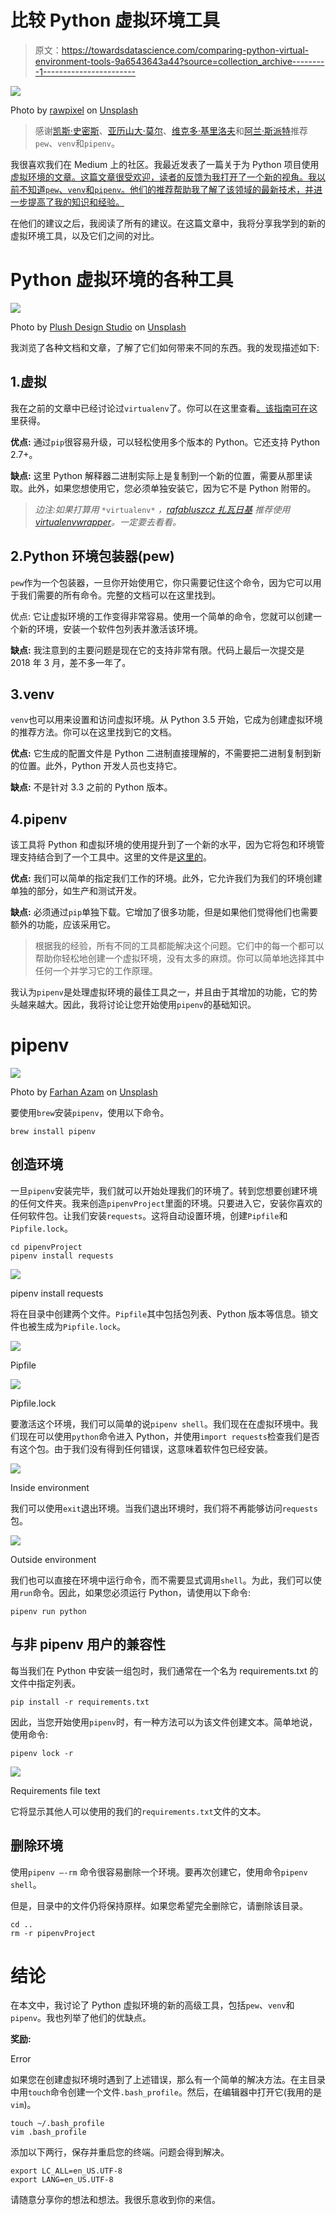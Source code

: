 # 比较 Python 虚拟环境工具

> 原文：<https://towardsdatascience.com/comparing-python-virtual-environment-tools-9a6543643a44?source=collection_archive---------1----------------------->

![](img/cb1c1c50d6ee59396e691bb10bd3d056.png)

Photo by [rawpixel](https://unsplash.com/@rawpixel?utm_source=medium&utm_medium=referral) on [Unsplash](https://unsplash.com?utm_source=medium&utm_medium=referral)

> 感谢[凯斯·史密斯](https://medium.com/u/fb29fa8f93c4?source=post_page-----9a6543643a44--------------------------------)、[亚历山大·莫尔](https://medium.com/u/a34700ebd09d?source=post_page-----9a6543643a44--------------------------------)、[维克多·基里洛夫](https://medium.com/u/a317127888ca?source=post_page-----9a6543643a44--------------------------------)和[阿兰·斯派特](https://medium.com/u/4505a3589b13?source=post_page-----9a6543643a44--------------------------------)推荐`pew`、`venv`和`pipenv`。

我很喜欢我们在 Medium 上的社区。我最近发表了一篇关于为 Python 项目使用[虚拟环境的文章。这篇文章很受欢迎，读者的反馈为我打开了一个新的视角。我以前不知道`pew`、`venv`和`pipenv`。他们的推荐帮助我了解了该领域的最新技术，并进一步提高了我的知识和经验。](/python-virtual-environments-made-easy-fe0c603fe601)

在他们的建议之后，我阅读了所有的建议。在这篇文章中，我将分享我学到的新的虚拟环境工具，以及它们之间的对比。

# Python 虚拟环境的各种工具

![](img/2a6dbec9ccfebb6ddae4d44b32bc9493.png)

Photo by [Plush Design Studio](https://unsplash.com/@plushdesignstudio?utm_source=medium&utm_medium=referral) on [Unsplash](https://unsplash.com?utm_source=medium&utm_medium=referral)

我浏览了各种文档和文章，了解了它们如何带来不同的东西。我的发现描述如下:

## 1.虚拟

我在之前的文章中已经讨论过`virtualenv`了。你可以在这里查看[。该指南可在](/python-virtual-environments-made-easy-fe0c603fe601)这里获得。

**优点:** 通过`pip`很容易升级，可以轻松使用多个版本的 Python。它还支持 Python 2.7+。

**缺点:** 这里 Python 解释器二进制实际上是复制到一个新的位置，需要从那里读取。此外，如果您想使用它，您必须单独安装它，因为它不是 Python 附带的。

> *边注:如果打算用* `*virtualenv*` *，*[*rafabluszcz 扎瓦日基*](https://medium.com/u/1f9a4530caf?source=post_page-----9a6543643a44--------------------------------) *推荐使用*[*virtualenvwrapper*](https://virtualenvwrapper.readthedocs.io/en/latest/)*。一定要去看看。*

## 2.Python 环境包装器(pew)

`pew`作为一个包装器，一旦你开始使用它，你只需要记住这个命令，因为它可以用于我们需要的所有命令。完整的文档可以在这里找到。

优点:
它让虚拟环境的工作变得非常容易。使用一个简单的命令，您就可以创建一个新的环境，安装一个软件包列表并激活该环境。

**缺点:** 我注意到的主要问题是现在它的支持非常有限。代码上最后一次提交是 2018 年 3 月，差不多一年了。

## 3.venv

`venv`也可以用来设置和访问虚拟环境。从 Python 3.5 开始，它成为创建虚拟环境的推荐方法。你可以在这里找到它的文档。

**优点:** 它生成的配置文件是 Python 二进制直接理解的，不需要把二进制复制到新的位置。此外，Python 开发人员也支持它。

**缺点:** 不是针对 3.3 之前的 Python 版本。

## 4.pipenv

该工具将 Python 和虚拟环境的使用提升到了一个新的水平，因为它将包和环境管理支持结合到了一个工具中。这里的文件是[这里的](https://pipenv.readthedocs.io/en/latest/)。

**优点:** 我们可以简单的指定我们工作的环境。此外，它允许我们为我们的环境创建单独的部分，如生产和测试开发。

**缺点:** 必须通过`pip`单独下载。它增加了很多功能，但是如果他们觉得他们也需要额外的功能，应该采用它。

> 根据我的经验，所有不同的工具都能解决这个问题。它们中的每一个都可以帮助你轻松地创建一个虚拟环境，没有太多的麻烦。你可以简单地选择其中任何一个并学习它的工作原理。

我认为`pipenv`是处理虚拟环境的最佳工具之一，并且由于其增加的功能，它的势头越来越大。因此，我将讨论让您开始使用`pipenv`的基础知识。

# pipenv

![](img/de5ed3b2353827ec5330c31c5ed7f6a5.png)

Photo by [Farhan Azam](https://unsplash.com/@paan_azam13?utm_source=medium&utm_medium=referral) on [Unsplash](https://unsplash.com?utm_source=medium&utm_medium=referral)

要使用`brew`安装`pipenv`，使用以下命令。

```
brew install pipenv
```

## 创造环境

一旦`pipenv`安装完毕，我们就可以开始处理我们的环境了。转到您想要创建环境的任何文件夹。我来创造`pipenvProject`里面的环境。只要进入它，安装你喜欢的任何软件包。让我们安装`requests`。这将自动设置环境，创建`Pipfile`和`Pipfile.lock`。

```
cd pipenvProject
pipenv install requests
```

![](img/6862151a36fbf6fe6f7c6a593bddb562.png)

pipenv install requests

将在目录中创建两个文件。`Pipfile`其中包括包列表、Python 版本等信息。锁文件也被生成为`Pipfile.lock`。

![](img/177d8584f5f6f2e31c18d26f87a79c82.png)

Pipfile

![](img/dc3aa4602698643c1163845108e035f1.png)

Pipfile.lock

要激活这个环境，我们可以简单的说`pipenv shell`。我们现在在虚拟环境中。我们现在可以使用`python`命令进入 Python，并使用`import requests`检查我们是否有这个包。由于我们没有得到任何错误，这意味着软件包已经安装。

![](img/03c00be061a51faebdbacdbfb443898e.png)

Inside environment

我们可以使用`exit`退出环境。当我们退出环境时，我们将不再能够访问`requests`包。

![](img/e8d27c005dded12f962a9a9dec1a1ca7.png)

Outside environment

我们也可以直接在环境中运行命令，而不需要显式调用`shell`。为此，我们可以使用`run`命令。因此，如果您必须运行 Python，请使用以下命令:

```
pipenv run python
```

## 与非 pipenv 用户的兼容性

每当我们在 Python 中安装一组包时，我们通常在一个名为 requirements.txt 的文件中指定列表。

```
pip install -r requirements.txt
```

因此，当您开始使用`pipenv`时，有一种方法可以为该文件创建文本。简单地说，使用命令:

```
pipenv lock -r
```

![](img/d177dd6fd87cdabf5752e258f9f935b9.png)

Requirements file text

它将显示其他人可以使用的我们的`requirements.txt`文件的文本。

## 删除环境

使用`pipenv —-rm` 命令很容易删除一个环境。要再次创建它，使用命令`pipenv shell`。

但是，目录中的文件仍将保持原样。如果您希望完全删除它，请删除该目录。

```
cd ..
rm -r pipenvProject
```

# 结论

在本文中，我讨论了 Python 虚拟环境的新的高级工具，包括`pew`、`venv`和`pipenv`。我也列举了他们的优缺点。

**奖励:**

Error

如果您在创建虚拟环境时遇到了上述错误，那么有一个简单的解决方法。在主目录中用`touch`命令创建一个文件`.bash_profile`。然后，在编辑器中打开它(我用的是`vim`)。

```
touch ~/.bash_profile
vim .bash_profile
```

添加以下两行，保存并重启您的终端。问题会得到解决。

```
export LC_ALL=en_US.UTF-8
export LANG=en_US.UTF-8
```

请随意分享你的想法和想法。我很乐意收到你的来信。